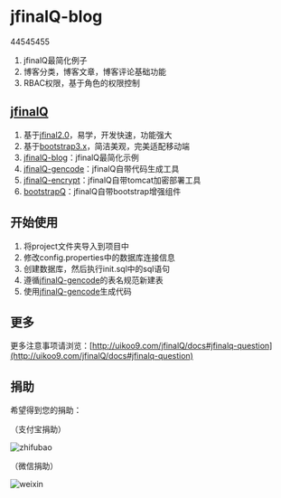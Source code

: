 jfinalQ-blog
==========================================


44545455
1. jfinalQ最简化例子
2. 博客分类，博客文章，博客评论基础功能
3. RBAC权限，基于角色的权限控制

[jfinalQ](http://uikoo9.com/jfinalQ)
---
1. 基于[jfinal2.0](http://www.jfinal.com/)，易学，开发快速，功能强大
2. 基于[bootstrap3.x](http://v3.bootcss.com/)，简洁美观，完美适配移动端
3. [jfinalQ-blog](http://git.oschina.net/uikoo9/jfinalQ-blog)：jfinalQ最简化示例
4. [jfinalQ-gencode](http://git.oschina.net/uikoo9/jfinalQ-gencode)：jfinalQ自带代码生成工具
5. [jfinalQ-encrypt](http://git.oschina.net/uikoo9/jfinalQ-encrypt)：jfinalQ自带tomcat加密部署工具
6. [bootstrapQ](http://uikoo9.com/bootstrapQ)：jfinalQ自带bootstrap增强组件

开始使用
---
1. 将project文件夹导入到项目中
2. 修改config.properties中的数据库连接信息
3. 创建数据库，然后执行init.sql中的sql语句
4. 遵循[jfinalQ-gencode](http://git.oschina.net/uikoo9/jfinalQ-gencode)的表名规范新建表
5. 使用[jfinalQ-gencode](http://git.oschina.net/uikoo9/jfinalQ-gencode)生成代码

更多
---
更多注意事项请浏览：[http://uikoo9.com/jfinalQ/docs#jfinalq-question](http://uikoo9.com/jfinalQ/docs#jfinalq-question)

捐助
---
希望得到您的捐助：

（支付宝捐助）

![zhifubao](http://uikoo9.qiniudn.com/@/img/donate/zhifu2.png)

（微信捐助）

![weixin](http://uikoo9.qiniudn.com/@/img/donate/zhifu1.png)








